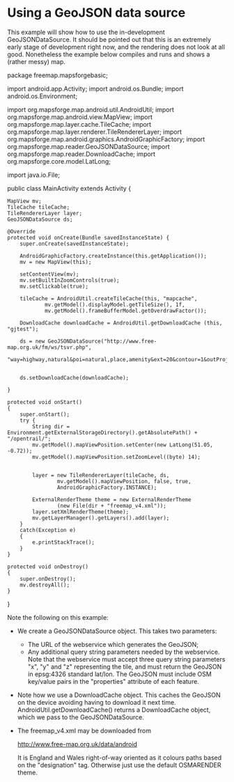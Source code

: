 # Using a GeoJSON data source

This example will show how to use the in-development GeoJSONDataSource.
It should be pointed out that this is an extremely early stage of development
right now, and the rendering does not look at all good. Nonetheless the
example below compiles and runs and shows a (rather messy) map.

package freemap.mapsforgebasic;

import android.app.Activity;
import android.os.Bundle;
import android.os.Environment;

import org.mapsforge.map.android.util.AndroidUtil;
import org.mapsforge.map.android.view.MapView;
import org.mapsforge.map.layer.cache.TileCache;
import org.mapsforge.map.layer.renderer.TileRendererLayer;
import org.mapsforge.map.android.graphics.AndroidGraphicFactory;
import org.mapsforge.map.reader.GeoJSONDataSource;
import org.mapsforge.map.reader.DownloadCache;
import org.mapsforge.core.model.LatLong;

import java.io.File;

public class MainActivity extends Activity {

    MapView mv;
    TileCache tileCache;
    TileRendererLayer layer;
    GeoJSONDataSource ds;

    @Override
    protected void onCreate(Bundle savedInstanceState) {
        super.onCreate(savedInstanceState);

        AndroidGraphicFactory.createInstance(this.getApplication());
        mv = new MapView(this);

        setContentView(mv);
        mv.setBuiltInZoomControls(true);
        mv.setClickable(true);

        tileCache = AndroidUtil.createTileCache(this, "mapcache",
                mv.getModel().displayModel.getTileSize(), 1f,
                mv.getModel().frameBufferModel.getOverdrawFactor());

        DownloadCache downloadCache = AndroidUtil.getDownloadCache (this, "gjtest");

        ds = new GeoJSONDataSource("http://www.free-map.org.uk/fm/ws/tsvr.php",
                "way=highway,natural&poi=natural,place,amenity&ext=20&contour=1&outProj=4326");


        ds.setDownloadCache(downloadCache);

    }

    protected void onStart()
    {
        super.onStart();
        try {
            String dir = Environment.getExternalStorageDirectory().getAbsolutePath() + "/opentrail/";
            mv.getModel().mapViewPosition.setCenter(new LatLong(51.05, -0.72));
            mv.getModel().mapViewPosition.setZoomLevel((byte) 14);


            layer = new TileRendererLayer(tileCache, ds,
                    mv.getModel().mapViewPosition, false, true,
                    AndroidGraphicFactory.INSTANCE);

            ExternalRenderTheme theme = new ExternalRenderTheme
                    (new File(dir + "freemap_v4.xml"));
            layer.setXmlRenderTheme(theme);
            mv.getLayerManager().getLayers().add(layer);
        }
        catch(Exception e)
        {
            e.printStackTrace();
        }
    }

    protected void onDestroy()
    {
        super.onDestroy();
        mv.destroyAll();
    }
}

Note the following on this example:
* We create a GeoJSONDataSource object. This takes two parameters:
	* The URL of the webservice which generates the GeoJSON;
	* Any additional query string parameters needed by the webservice.
  Note that the webservice must accept three query string parameters "x", "y"
  and "z" representing the tile, and must return the GeoJSON in epsg:4326 
  standard lat/lon. The GeoJSON must include OSM key/value pairs in the
  "properties" attribute of each feature.
* Note how we use a DownloadCache object. This caches the GeoJSON on the device
  avoiding having to download it next time. AndroidUtil.getDownloadCache()
  returns a DownloadCache object, which we pass to the GeoJSONDataSource.
* The freemap_v4.xml may be downloaded from

  http://www.free-map.org.uk/data/android
 
  It is England and Wales right-of-way oriented as it colours paths based on
  the "designation" tag. Otherwise just use the default OSMARENDER theme.
